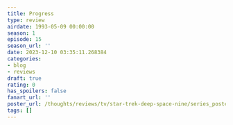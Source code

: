 ```yaml
---
title: Progress
type: review
airdate: 1993-05-09 00:00:00
season: 1
episode: 15
season_url: ''
date: 2023-12-10 03:35:11.268384
categories:
- blog
- reviews
draft: true
rating: 0
has_spoilers: false
fanart_url: ''
poster_url: /thoughts/reviews/tv/star-trek-deep-space-nine/series_poster.jpg
tags: []
---
```


